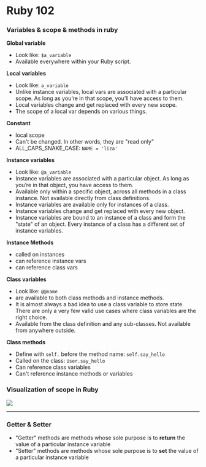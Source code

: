 # Ruby 102

### Variables & scope & methods in ruby

**Global variable**
- Look like: `$a_variable`
- Available everywhere within your Ruby script.

**Local variables**
- Look like: `a_variable`
- Unlike instance variables, local vars are associated with a particular scope. As long as you’re in that scope, you’ll have access to them.
- Local variables change and get replaced with every new scope.
- The scope of a local var depends on various things.

**Constant**
- local scope
- Can't be changed. In other words, they are "read only"
- ALL_CAPS_SNAKE_CASE: `NAME = 'liza'`


**Instance variables**
- Look like: `@a_variable`
- Instance variables are associated with a particular object. As long as you’re in that object, you have access to them.
- Available only within a specific object, across all methods in a class instance. Not available directly from class definitions.
- Instance variables are available only for instances of a class.
- Instance variables change and get replaced with every new object.
- Instance variables are bound to an instance of a class and form the "state" of an object. Every instance of a class has a different set of instance variables.

**Instance Methods**
- called on instances
- can reference instance vars
- can reference class vars


**Class variables**
- Look like: `@@name`
- are available to both class methods and instance methods.
- It is almost always a bad idea to use a class variable to store state. There are only a very few valid use cases where class variables are the right choice.
- Available from the class definition and any sub-classes. Not available from anywhere outside.

**Class methods**
- Define with `self.` before the method name: `self.say_hello`
- Called on the class: `User.say_hello`
- Can reference class variables
- Can't reference instance methods or variables

### Visualization of scope in Ruby

![](http://natashatherobot.com/wp-content/uploads/variable-scope-ruby.jpg)


---
### Getter & Setter

- "Getter" methods are methods whose sole purpose is to **return** the value of a particular instance variable
- "Setter" methods are methods whose sole purpose is to **set** the value of a particular instance variable
